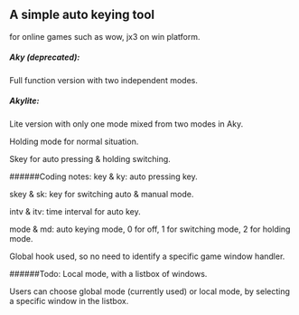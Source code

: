 A simple auto keying tool
----------------------------------------------------
for online games such as wow, jx3 on win platform.

##### Aky (deprecated):
Full function version with two independent modes.

##### Akylite:
Lite version with only one mode mixed from two modes in Aky.

Holding mode for normal situation.

Skey for auto pressing & holding switching.

######Coding notes:
key & ky: auto pressing key.

skey & sk: key for switching auto & manual mode.

intv & itv: time interval for auto key.

mode & md: auto keying mode, 0 for off, 1 for switching mode, 2 for holding mode.

Global hook used, so no need to identify a specific game window handler.

######Todo:
Local mode, with a listbox of windows.

Users can choose global mode (currently used) or local mode, by selecting a specific window in the listbox.
